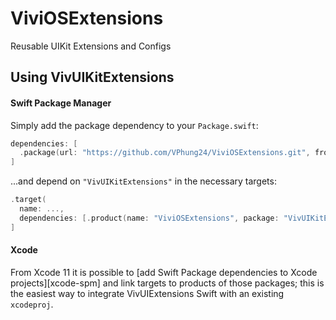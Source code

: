 # ViviOSExtensions

Reusable UIKit Extensions and Configs

## Using VivUIKitExtensions

#### Swift Package Manager

Simply add the package dependency to your `Package.swift`:

```swift
dependencies: [
  .package(url: "https://github.com/VPhung24/ViviOSExtensions.git", from: "1.0.4")
]
```

...and depend on `"VivUIKitExtensions"` in the necessary targets:

```swift
.target(
  name: ...,
  dependencies: [.product(name: "ViviOSExtensions", package: "VivUIKitExtensions")]
]
```

#### Xcode

From Xcode 11 it is possible to [add Swift Package dependencies to Xcode projects][xcode-spm] and link targets to products of those packages; this is the easiest way to integrate VivUIExtensions Swift with an existing `xcodeproj`.
